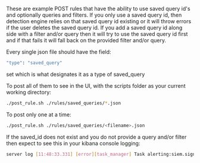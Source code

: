 These are example POST rules that have the ability to use saved query id's and optionally
queries and filters. If you only use a saved query id, then detection engine relies on that
saved query id existing or it will throw errors if the user deletes the saved query id. If you
add a saved query id along side with a filter and/or query then it will try to use the saved query
id first and if that fails it will fall back on the provided filter and/or query.

Every single json file should have the field:

```sh
"type": "saved_query"
```

set which is what designates it as a type of saved_query

To post all of them to see in the UI, with the scripts folder as your current working directory:

```sh
./post_rule.sh ./rules/saved_queries/*.json
```

To post only one at a time:

```sh
./post_rule.sh ./rules/saved_queries/<filename>.json
```

If the saved_id does not exist and you do not provide a query and/or filter then expect to see this
in your kibana console logging:

```sh
server log [11:48:33.331] [error][task_manager] Task alerting:siem.signals "fedc2390-1858-11ea-9184-15f04d7099dc" failed: Error: Saved object [query/test-saved-id] not found
```
